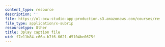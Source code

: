 ```yaml
---
content_type: resource
description: ''
file: https://ol-ocw-studio-app-production.s3.amazonaws.com/courses/res-3-003-learn-to-build-your-own-videogame-with-the-unity-game-engine-and-microsoft-kinect-january-iap-2017/f7e11b84c66ab7f66621d5104be0675f_4DmYVsqRbPg.srt
file_type: application/x-subrip
resourcetype: Other
title: 3play caption file
uid: f7e11b84-c66a-b7f6-6621-d5104be0675f
---
```

